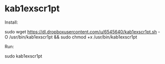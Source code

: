 # kab1exscr1pt


Install:

sudo wget https://dl.dropboxusercontent.com/u/6545640/kab1exscr1pt.sh -O /usr/bin/kab1exscr1pt && sudo chmod +x /usr/bin/kab1exscr1pt


Run:

sudo kab1exscr1pt
